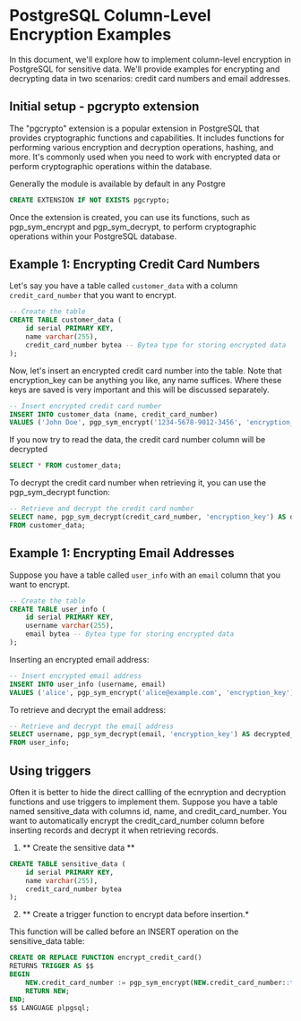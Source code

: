 # PostgreSQL Column-Level Encryption Examples

In this document, we'll explore how to implement column-level encryption in PostgreSQL for sensitive data. We'll provide examples for encrypting and decrypting data in two scenarios: credit card numbers and email addresses.
## Initial setup - pgcrypto extension

The "pgcrypto" extension is a popular extension in PostgreSQL that provides cryptographic functions and capabilities. It includes functions for performing various encryption and decryption operations, hashing, and more. It's commonly used when you need to work with encrypted data or perform cryptographic operations within the database.

Generally the module is available by default in any Postgre
```sql
CREATE EXTENSION IF NOT EXISTS pgcrypto;
```
Once the extension is created, you can use its functions, such as pgp_sym_encrypt and pgp_sym_decrypt, to perform cryptographic operations within your PostgreSQL database.

## Example 1: Encrypting Credit Card Numbers

Let's say you have a table called `customer_data` with a column `credit_card_number` that you want to encrypt.

```sql
-- Create the table
CREATE TABLE customer_data (
    id serial PRIMARY KEY,
    name varchar(255),
    credit_card_number bytea -- Bytea type for storing encrypted data
);
```
Now, let's insert an encrypted credit card number into the table.  Note that encryption_key can be anything you like, any name suffices.  Where these keys are saved is very important and this will be discussed separately.

```sql
-- Insert encrypted credit card number
INSERT INTO customer_data (name, credit_card_number)
VALUES ('John Doe', pgp_sym_encrypt('1234-5678-9012-3456', 'encryption_key'));
```
If you now try to read the data, the credit card number column will be decrypted

```sql
SELECT * FROM customer_data;
```

To decrypt the credit card number when retrieving it, you can use the pgp_sym_decrypt function:

```sql
-- Retrieve and decrypt the credit card number
SELECT name, pgp_sym_decrypt(credit_card_number, 'encryption_key') AS decrypted_credit_card
FROM customer_data;
```
## Example 1: Encrypting Email Addresses
Suppose you have a table called `user_info` with an `email` column that you want to encrypt.
```sql
-- Create the table
CREATE TABLE user_info (
    id serial PRIMARY KEY,
    username varchar(255),
    email bytea -- Bytea type for storing encrypted data
);
```
Inserting an encrypted email address:
```sql
-- Insert encrypted email address
INSERT INTO user_info (username, email)
VALUES ('alice', pgp_sym_encrypt('alice@example.com', 'encryption_key'));
```
To retrieve and decrypt the email address:

```sql
-- Retrieve and decrypt the email address
SELECT username, pgp_sym_decrypt(email, 'encryption_key') AS decrypted_email
FROM user_info;
```
## Using triggers
Often it is better to hide the direct callling of the ecnryption and decryption functions and use triggers to implement them.
Suppose you have a table named sensitive_data with columns id, name, and credit_card_number. You want to automatically encrypt the credit_card_number column before inserting records and decrypt it when retrieving records.

1. ** Create the sensitive data **

```sql
CREATE TABLE sensitive_data (
    id serial PRIMARY KEY,
    name varchar(255),
    credit_card_number bytea
);
```

2. ** Create a trigger function to encrypt data before insertion.*

 This function will be called before an INSERT operation on the sensitive_data table:

```sql
CREATE OR REPLACE FUNCTION encrypt_credit_card()
RETURNS TRIGGER AS $$
BEGIN
    NEW.credit_card_number := pgp_sym_encrypt(NEW.credit_card_number::text, 'encryption_key');
    RETURN NEW;
END;
$$ LANGUAGE plpgsql;
```


